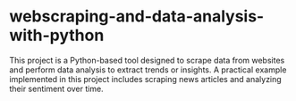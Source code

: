 # webscraping-and-data-analysis-with-python
This project is a Python-based tool designed to scrape data from websites and perform data analysis to extract trends or insights. A practical example implemented in this project includes scraping news articles and analyzing their sentiment over time.
